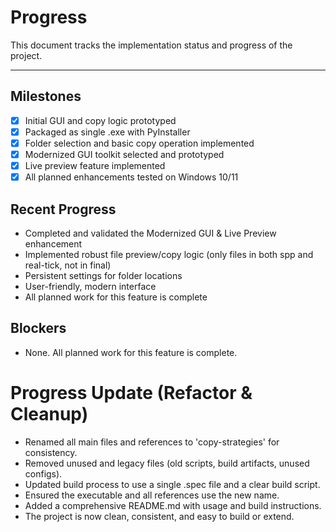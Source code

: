 # Progress

This document tracks the implementation status and progress of the project.

---

## Milestones
- [x] Initial GUI and copy logic prototyped
- [x] Packaged as single .exe with PyInstaller
- [x] Folder selection and basic copy operation implemented
- [x] Modernized GUI toolkit selected and prototyped
- [x] Live preview feature implemented
- [x] All planned enhancements tested on Windows 10/11

## Recent Progress
- Completed and validated the Modernized GUI & Live Preview enhancement
- Implemented robust file preview/copy logic (only files in both spp and real-tick, not in final)
- Persistent settings for folder locations
- User-friendly, modern interface
- All planned work for this feature is complete

## Blockers
- None. All planned work for this feature is complete.

# Progress Update (Refactor & Cleanup)

- Renamed all main files and references to 'copy-strategies' for consistency.
- Removed unused and legacy files (old scripts, build artifacts, unused configs).
- Updated build process to use a single .spec file and a clear build script.
- Ensured the executable and all references use the new name.
- Added a comprehensive README.md with usage and build instructions.
- The project is now clean, consistent, and easy to build or extend. 